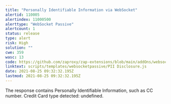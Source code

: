 ```yaml
---
title: "Personally Identifiable Information via WebSocket"
alertid: 110005
alertindex: 11000500
alerttype: "WebSocket Passive"
alertcount: 1
status: release
type: alert
risk: High
solution: ""
cwe: 359
wasc: 13
code: https://github.com/zaproxy/zap-extensions/blob/main/addOns/websocket/src/main/zapHomeFiles/scripts/templates/websocketpassive/PII%20Disclosure.js
linktext: scripts/templates/websocketpassive/PII Disclosure.js
date: 2021-08-25 09:32:32.195Z
lastmod: 2021-08-25 09:32:32.195Z
---
```

The response contains Personally Identifiable Information, such as CC number. Credit Card type detected: undefined.
